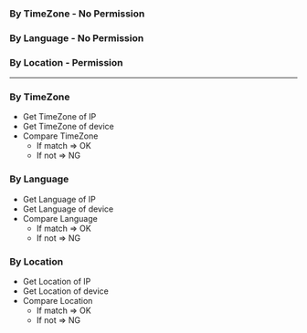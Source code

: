 ### By TimeZone - No Permission
### By Language - No Permission
### By Location - Permission

--------------------

### By TimeZone
* Get TimeZone of IP
* Get TimeZone of device
* Compare TimeZone
  * If match => OK
  * If not => NG

### By Language
* Get Language of IP
* Get Language of device
* Compare Language
  * If match => OK
  * If not => NG
  
### By Location
* Get Location of IP
* Get Location of device
* Compare Location
  * If match => OK
  * If not => NG
